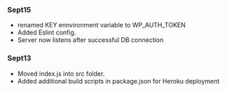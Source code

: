 

### Sept15
- renamed KEY ennvironment variable to WP_AUTH_TOKEN
- Added Eslint config.
- Server now listens after successful DB connection


### Sept13
- Moved index.js into src folder.
- Added additional build scripts in package.json for Heroku deployment